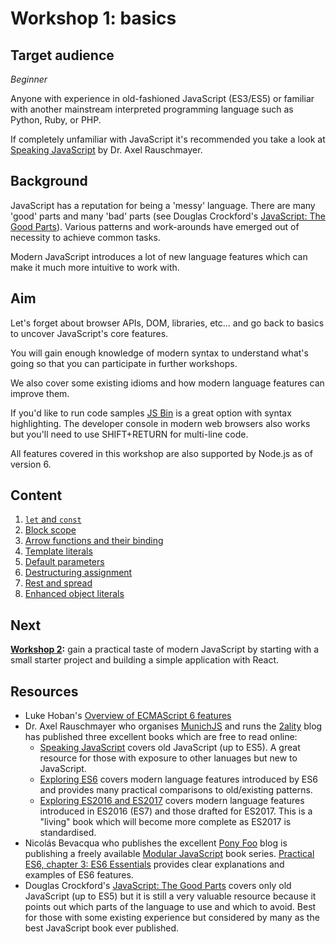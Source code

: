 # Workshop 1: basics

## Target audience

_Beginner_

Anyone with experience in old-fashioned JavaScript (ES3/ES5) or familiar with another mainstream interpreted programming language such as Python, Ruby, or PHP.

If completely unfamiliar with JavaScript it's recommended you take a look at [Speaking JavaScript](http://speakingjs.com/) by Dr. Axel Rauschmayer.

## Background

JavaScript has a reputation for being a 'messy' language. There are many 'good' parts and many 'bad' parts (see Douglas Crockford's [JavaScript: The Good Parts](http://shop.oreilly.com/product/9780596517748.do)). Various patterns and work-arounds have emerged out of necessity to achieve common tasks.

Modern JavaScript introduces a lot of new language features which can make it much more intuitive to work with.

## Aim

Let's forget about browser APIs, DOM, libraries, etc... and go back to basics to uncover JavaScript's core features.

You will gain enough knowledge of modern syntax to understand what's going so that you can participate in further workshops.

We also cover some existing idioms and how modern language features can improve them.

If you'd like to run code samples [JS Bin](https://jsbin.com/sohokotiku/1/edit?js,console) is a great option with syntax highlighting. The developer console in modern web browsers also works but you'll need to use SHIFT+RETURN for multi-line code.

All features covered in this workshop are also supported by Node.js as of version 6.

## Content

1. [`let` and `const`](../../core-topics/let-and-const.md)
1. [Block scope](../../core-topics/block-scope.md)
1. [Arrow functions and their binding](../../core-topics/arrow-functions.md)
1. [Template literals](../../core-topics/template-literals.md)
1. [Default parameters](../../core-topics/default-parameters.md)
1. [Destructuring assignment](../../core-topics/destructuring-assignment.md)
1. [Rest and spread](../../core-topics/rest-and-spread.md)
1. [Enhanced object literals](../../core-topics/enhanced-object-literals.md)

## Next

__[Workshop 2](../2/overview.md):__ gain a practical taste of modern JavaScript by starting with a small starter project and building a simple application with React.

## Resources

* Luke Hoban's [Overview of ECMAScript 6 features](https://github.com/lukehoban/es6features)
* Dr. Axel Rauschmayer who organises [MunichJS](http://www.munichjs.org/) and runs the [2ality](http://www.2ality.com/) blog has published three excellent books which are free to read online:
  * [Speaking JavaScript](http://speakingjs.com/) covers old JavaScript (up to ES5). A great resource for those with exposure to other lanuages but new to JavaScript.
  * [Exploring ES6](http://exploringjs.com/es6/) covers modern language features introduced by ES6 and provides many practical comparisons to old/existing patterns.
  * [Exploring ES2016 and ES2017](https://leanpub.com/exploring-es2016-es2017/read) covers modern language features introduced in ES2016 (ES7) and those drafted for ES2017. This is a "living" book which will become more complete as ES2017 is standardised.
* Nicolás Bevacqua who publishes the excellent [Pony Foo](https://ponyfoo.com/][https://ponyfoo.com/books/practical-es6) blog is publishing a freely available [Modular JavaScript](https://mjavascript.com/) book series. [Practical ES6, chapter 3: ES6 Essentials](https://ponyfoo.com/books/practical-es6/chapters/3#ecmascript6-essentials) provides clear explanations and examples of ES6 features.
* Douglas Crockford's [JavaScript: The Good Parts](http://shop.oreilly.com/product/9780596517748.do) covers only old JavaScript (up to ES5) but it is still a very valuable resource because it points out which parts of the language to use and which to avoid. Best for those with some existing experience but considered by many as the best JavaScript book ever published.
